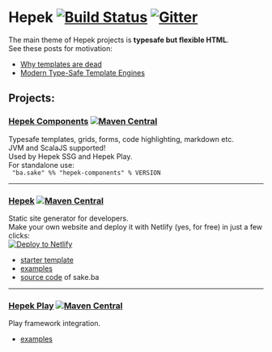 # Hepek  [![Build Status](	https://img.shields.io/travis/sake92/hepek/master.svg?logo=travis&style=flat-square)](https://travis-ci.org/sake92/hepek) [![Gitter](https://img.shields.io/gitter/room/sake92/hepek.svg?style=flat-square)](https://gitter.im/sake92/hepek?utm_source=badge&utm_medium=badge&utm_campaign=pr-badge&utm_content=badge)

The main theme of Hepek projects is **typesafe but flexible HTML**.  
See these posts for motivation: 
- [Why templates are dead](https://codeburst.io/80-of-my-coding-is-doing-this-or-why-templates-are-dead-b640fc149e22)
- [Modern Type-Safe Template Engines](https://dzone.com/articles/modern-type-safe-template-engines)

## Projects:

### [Hepek Components](https://sake92.github.io/hepek/hepek/components/index.html) [![Maven Central](https://img.shields.io/maven-central/v/ba.sake/hepek-components_2.13.svg?style=flat-square&label=Scala+2.13)](https://mvnrepository.com/artifact/ba.sake/hepek-components)
Typesafe templates, grids, forms, code highlighting, markdown etc.  
JVM and ScalaJS supported!  
Used by Hepek SSG and Hepek Play.  
For standalone use:  
<code>
"ba.sake" %% "hepek-components" % VERSION
</code>

---
### [Hepek](https://sake92.github.io/hepek/hepek/index.html)  [![Maven Central](https://img.shields.io/maven-central/v/ba.sake/hepek_2.13.svg?style=flat-square&label=Scala+2.13)](https://mvnrepository.com/artifact/ba.sake/hepek)
Static site generator for developers.  
Make your own website and deploy it with Netlify (yes, for free) in just a few clicks:  
[![Deploy to Netlify](https://www.netlify.com/img/deploy/button.svg)](https://app.netlify.com/start/deploy?repository=https://github.com/sake92/hepek-starter)

- [starter template](https://github.com/sake92/hepek-starter)
- [examples](https://github.com/sake92/hepek-examples)
- [source code](https://github.com/sake92/sake-ba-source) of sake.ba


---
### [Hepek Play](https://sake92.github.io/hepek/hepek/play/index.html)  [![Maven Central](https://img.shields.io/maven-central/v/ba.sake/hepek-play_2.13.svg?style=flat-square&label=Scala+2.13)](https://mvnrepository.com/artifact/ba.sake/hepek-play)
Play framework integration.
- [examples](https://github.com/sake92/play-hepek-example)

